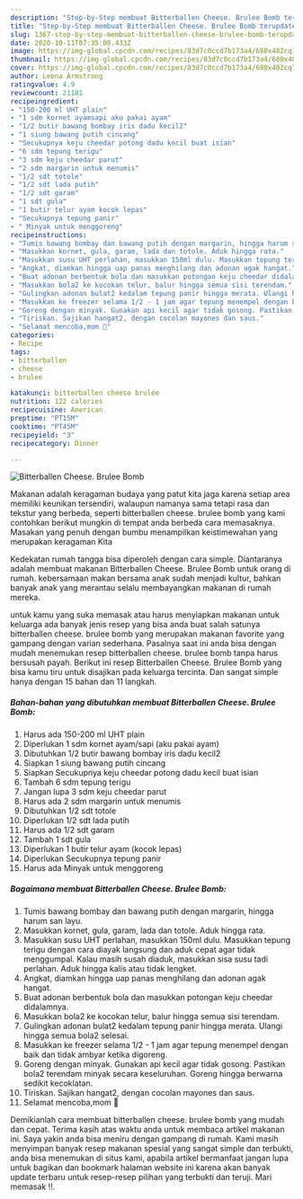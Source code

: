 ```yaml
---
description: "Step-by-Step membuat Bitterballen Cheese. Brulee Bomb terupdate"
title: "Step-by-Step membuat Bitterballen Cheese. Brulee Bomb terupdate"
slug: 1367-step-by-step-membuat-bitterballen-cheese-brulee-bomb-terupdate
date: 2020-10-11T07:35:08.433Z
image: https://img-global.cpcdn.com/recipes/83d7c0ccd7b173a4/680x482cq70/bitterballen-cheese-brulee-bomb-foto-resep-utama.jpg
thumbnail: https://img-global.cpcdn.com/recipes/83d7c0ccd7b173a4/680x482cq70/bitterballen-cheese-brulee-bomb-foto-resep-utama.jpg
cover: https://img-global.cpcdn.com/recipes/83d7c0ccd7b173a4/680x482cq70/bitterballen-cheese-brulee-bomb-foto-resep-utama.jpg
author: Leona Armstrong
ratingvalue: 4.9
reviewcount: 21181
recipeingredient:
- "150-200 ml UHT plain"
- "1 sdm kornet ayamsapi aku pakai ayam"
- "1/2 butir bawang bombay iris dadu kecil2"
- "1 siung bawang putih cincang"
- "Secukupnya keju cheedar potong dadu kecil buat isian"
- "6 sdm tepung terigu"
- "3 sdm keju cheedar parut"
- "2 sdm margarin untuk menumis"
- "1/2 sdt totole"
- "1/2 sdt lada putih"
- "1/2 sdt garam"
- "1 sdt gula"
- "1 butir telur ayam kocok lepas"
- "Secukupnya tepung panir"
- " Minyak untuk menggoreng"
recipeinstructions:
- "Tumis bawang bombay dan bawang putih dengan margarin, hingga harum san layu."
- "Masukkan kornet, gula, garam, lada dan totole. Aduk hingga rata."
- "Masukkan susu UHT perlahan, masukkan 150ml dulu. Masukkan tepung terigu dengan cara diayak langsung dan aduk cepat agar tidak menggumpal. Kalau masih susah diaduk, masukkan sisa susu tadi perlahan. Aduk hingga kalis atau tidak lengket."
- "Angkat, diamkan hingga uap panas menghilang dan adonan agak hangat."
- "Buat adonan berbentuk bola dan masukkan potongan keju cheedar didalamnya."
- "Masukkan bola2 ke kocokan telur, balur hingga semua sisi terendam."
- "Gulingkan adonan bulat2 kedalam tepung panir hingga merata. Ulangi hingga semua bola2 selesai."
- "Masukkan ke freezer selama 1/2 - 1 jam agar tepung menempel dengan baik dan tidak ambyar ketika digoreng."
- "Goreng dengan minyak. Gunakan api kecil agar tidak gosong. Pastikan bola2 terendam minyak secara keseluruhan. Goreng hingga berwarna sedikit kecoklatan."
- "Tiriskan. Sajikan hangat2, dengan cocolan mayones dan saus."
- "Selamat mencoba,mom 💋"
categories:
- Recipe
tags:
- bitterballen
- cheese
- brulee

katakunci: bitterballen cheese brulee 
nutrition: 122 calories
recipecuisine: American
preptime: "PT15M"
cooktime: "PT45M"
recipeyield: "3"
recipecategory: Dinner

---
```



![Bitterballen Cheese. Brulee Bomb](https://img-global.cpcdn.com/recipes/83d7c0ccd7b173a4/680x482cq70/bitterballen-cheese-brulee-bomb-foto-resep-utama.jpg)

Makanan adalah keragaman budaya yang patut kita jaga karena setiap area memiliki keunikan tersendiri, walaupun namanya sama tetapi rasa dan tekstur yang berbeda, seperti bitterballen cheese. brulee bomb yang kami contohkan berikut mungkin di tempat anda berbeda cara memasaknya. Masakan yang penuh dengan bumbu menampilkan keistimewahan yang merupakan keragaman Kita



Kedekatan rumah tangga bisa diperoleh dengan cara simple. Diantaranya adalah membuat makanan Bitterballen Cheese. Brulee Bomb untuk orang di rumah. kebersamaan makan bersama anak sudah menjadi kultur, bahkan banyak anak yang merantau selalu membayangkan makanan di rumah mereka.

untuk kamu yang suka memasak atau harus menyiapkan makanan untuk keluarga ada banyak jenis resep yang bisa anda buat salah satunya bitterballen cheese. brulee bomb yang merupakan makanan favorite yang gampang dengan varian sederhana. Pasalnya saat ini anda bisa dengan mudah menemukan resep bitterballen cheese. brulee bomb tanpa harus bersusah payah.
Berikut ini resep Bitterballen Cheese. Brulee Bomb yang bisa kamu tiru untuk disajikan pada keluarga tercinta. Dan sangat simple hanya dengan 15 bahan dan 11 langkah.


<!--inarticleads1-->

##### Bahan-bahan yang dibutuhkan membuat Bitterballen Cheese. Brulee Bomb:

1. Harus ada 150-200 ml UHT plain
1. Diperlukan 1 sdm kornet ayam/sapi (aku pakai ayam)
1. Dibutuhkan 1/2 butir bawang bombay iris dadu kecil2
1. Siapkan 1 siung bawang putih cincang
1. Siapkan Secukupnya keju cheedar potong dadu kecil buat isian
1. Tambah 6 sdm tepung terigu
1. Jangan lupa 3 sdm keju cheedar parut
1. Harus ada 2 sdm margarin untuk menumis
1. Dibutuhkan 1/2 sdt totole
1. Diperlukan 1/2 sdt lada putih
1. Harus ada 1/2 sdt garam
1. Tambah 1 sdt gula
1. Diperlukan 1 butir telur ayam (kocok lepas)
1. Diperlukan Secukupnya tepung panir
1. Harus ada  Minyak untuk menggoreng




<!--inarticleads2-->

##### Bagaimana membuat  Bitterballen Cheese. Brulee Bomb:

1. Tumis bawang bombay dan bawang putih dengan margarin, hingga harum san layu.
1. Masukkan kornet, gula, garam, lada dan totole. Aduk hingga rata.
1. Masukkan susu UHT perlahan, masukkan 150ml dulu. Masukkan tepung terigu dengan cara diayak langsung dan aduk cepat agar tidak menggumpal. Kalau masih susah diaduk, masukkan sisa susu tadi perlahan. Aduk hingga kalis atau tidak lengket.
1. Angkat, diamkan hingga uap panas menghilang dan adonan agak hangat.
1. Buat adonan berbentuk bola dan masukkan potongan keju cheedar didalamnya.
1. Masukkan bola2 ke kocokan telur, balur hingga semua sisi terendam.
1. Gulingkan adonan bulat2 kedalam tepung panir hingga merata. Ulangi hingga semua bola2 selesai.
1. Masukkan ke freezer selama 1/2 - 1 jam agar tepung menempel dengan baik dan tidak ambyar ketika digoreng.
1. Goreng dengan minyak. Gunakan api kecil agar tidak gosong. Pastikan bola2 terendam minyak secara keseluruhan. Goreng hingga berwarna sedikit kecoklatan.
1. Tiriskan. Sajikan hangat2, dengan cocolan mayones dan saus.
1. Selamat mencoba,mom 💋




Demikianlah cara membuat bitterballen cheese. brulee bomb yang mudah dan cepat. Terima kasih atas waktu anda untuk membaca artikel makanan ini. Saya yakin anda bisa meniru dengan gampang di rumah. Kami masih menyimpan banyak resep makanan spesial yang sangat simple dan terbukti, anda bisa menemukan di situs kami, apabila artikel bermanfaat jangan lupa untuk bagikan dan bookmark halaman website ini karena akan banyak update terbaru untuk resep-resep pilihan yang terbukti dan teruji. Mari memasak !!. 

